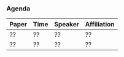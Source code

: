 ### Agenda

| **Paper** | **Time** | **Speaker** | **Affiliation** |
| ---------- | ----------- | -------- |  -------- |  
| ??      | ??   | ??    |  ??    |
| ??      | ??   | ??   | ??    |
